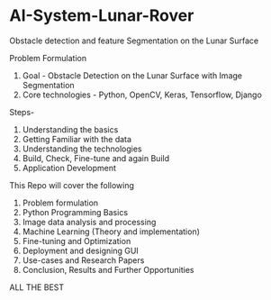 # AI-System-Lunar-Rover
Obstacle detection and feature Segmentation on the Lunar Surface

Problem Formulation
1. Goal - Obstacle Detection on the Lunar Surface with Image Segmentation
2. Core technologies - Python, OpenCV, Keras, Tensorflow, Django

Steps-
1. Understanding the basics
2. Getting Familiar with the data
3. Understanding the technologies
4. Build, Check, Fine-tune and again Build
5. Application Development

This Repo will cover the following
1. Problem formulation 
2. Python Programming Basics
3. Image data analysis and processing
4. Machine Learning (Theory and implementation)
5. Fine-tuning and Optimization
6. Deployment and designing GUI 
7. Use-cases and Research Papers
8. Conclusion, Results and Further Opportunities

ALL THE BEST 
